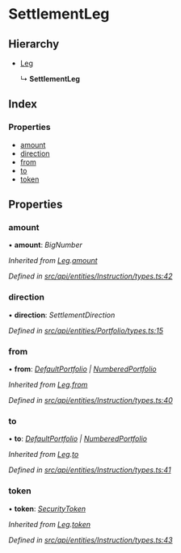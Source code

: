 # SettlementLeg

## Hierarchy

* [Leg](leg.md)

  ↳ **SettlementLeg**

## Index

### Properties

* [amount](settlementleg.md#amount)
* [direction](settlementleg.md#direction)
* [from](settlementleg.md#from)
* [to](settlementleg.md#to)
* [token](settlementleg.md#token)

## Properties

### amount

• **amount**: _BigNumber_

_Inherited from_ [_Leg_](leg.md)_._[_amount_](leg.md#amount)

_Defined in_ [_src/api/entities/Instruction/types.ts:42_](https://github.com/PolymathNetwork/polymesh-sdk/blob/bf2b7a12/src/api/entities/Instruction/types.ts#L42)

### direction

• **direction**: _SettlementDirection_

_Defined in_ [_src/api/entities/Portfolio/types.ts:15_](https://github.com/PolymathNetwork/polymesh-sdk/blob/bf2b7a12/src/api/entities/Portfolio/types.ts#L15)

### from

• **from**: [_DefaultPortfolio_](../classes/defaultportfolio.md) _\|_ [_NumberedPortfolio_](../classes/numberedportfolio.md)

_Inherited from_ [_Leg_](leg.md)_._[_from_](leg.md#from)

_Defined in_ [_src/api/entities/Instruction/types.ts:40_](https://github.com/PolymathNetwork/polymesh-sdk/blob/bf2b7a12/src/api/entities/Instruction/types.ts#L40)

### to

• **to**: [_DefaultPortfolio_](../classes/defaultportfolio.md) _\|_ [_NumberedPortfolio_](../classes/numberedportfolio.md)

_Inherited from_ [_Leg_](leg.md)_._[_to_](leg.md#to)

_Defined in_ [_src/api/entities/Instruction/types.ts:41_](https://github.com/PolymathNetwork/polymesh-sdk/blob/bf2b7a12/src/api/entities/Instruction/types.ts#L41)

### token

• **token**: [_SecurityToken_](../classes/securitytoken.md)

_Inherited from_ [_Leg_](leg.md)_._[_token_](leg.md#token)

_Defined in_ [_src/api/entities/Instruction/types.ts:43_](https://github.com/PolymathNetwork/polymesh-sdk/blob/bf2b7a12/src/api/entities/Instruction/types.ts#L43)

